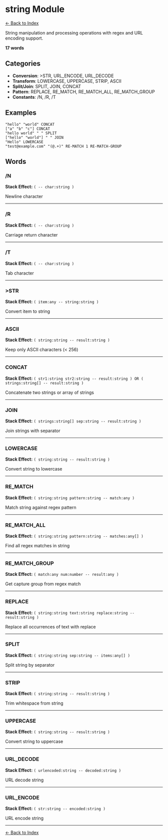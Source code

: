 # string Module

[← Back to Index](../index.md)

String manipulation and processing operations with regex and URL encoding support.

**17 words**

## Categories

- **Conversion**: >STR, URL_ENCODE, URL_DECODE
- **Transform**: LOWERCASE, UPPERCASE, STRIP, ASCII
- **Split/Join**: SPLIT, JOIN, CONCAT
- **Pattern**: REPLACE, RE_MATCH, RE_MATCH_ALL, RE_MATCH_GROUP
- **Constants**: /N, /R, /T

## Examples

```forthic
"hello" "world" CONCAT
["a" "b" "c"] CONCAT
"hello world" " " SPLIT
["hello" "world"] " " JOIN
"Hello" LOWERCASE
"test@example.com" "(@.+)" RE-MATCH 1 RE-MATCH-GROUP
```

## Words

### /N

**Stack Effect:** `( -- char:string )`

Newline character

---

### /R

**Stack Effect:** `( -- char:string )`

Carriage return character

---

### /T

**Stack Effect:** `( -- char:string )`

Tab character

---

### >STR

**Stack Effect:** `( item:any -- string:string )`

Convert item to string

---

### ASCII

**Stack Effect:** `( string:string -- result:string )`

Keep only ASCII characters (< 256)

---

### CONCAT

**Stack Effect:** `( str1:string str2:string -- result:string ) OR ( strings:string[] -- result:string )`

Concatenate two strings or array of strings

---

### JOIN

**Stack Effect:** `( strings:string[] sep:string -- result:string )`

Join strings with separator

---

### LOWERCASE

**Stack Effect:** `( string:string -- result:string )`

Convert string to lowercase

---

### RE_MATCH

**Stack Effect:** `( string:string pattern:string -- match:any )`

Match string against regex pattern

---

### RE_MATCH_ALL

**Stack Effect:** `( string:string pattern:string -- matches:any[] )`

Find all regex matches in string

---

### RE_MATCH_GROUP

**Stack Effect:** `( match:any num:number -- result:any )`

Get capture group from regex match

---

### REPLACE

**Stack Effect:** `( string:string text:string replace:string -- result:string )`

Replace all occurrences of text with replace

---

### SPLIT

**Stack Effect:** `( string:string sep:string -- items:any[] )`

Split string by separator

---

### STRIP

**Stack Effect:** `( string:string -- result:string )`

Trim whitespace from string

---

### UPPERCASE

**Stack Effect:** `( string:string -- result:string )`

Convert string to uppercase

---

### URL_DECODE

**Stack Effect:** `( urlencoded:string -- decoded:string )`

URL decode string

---

### URL_ENCODE

**Stack Effect:** `( str:string -- encoded:string )`

URL encode string

---


[← Back to Index](../index.md)

